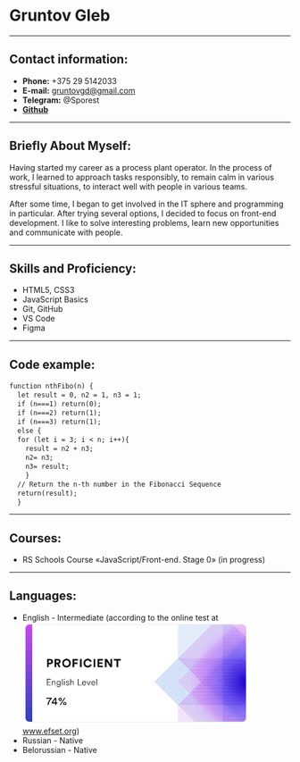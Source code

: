 # Gruntov Gleb

---
## Contact information:
* **Phone:** +375 29 5142033
* **E-mail:** gruntovgd@gmail.com
* **Telegram:** @Sporest
* [**Github**](https://github.com/GruntovGD)

---
## Briefly About Myself:

Having started my career as a process plant operator. In the process of work, I learned to approach tasks responsibly, to remain calm in various stressful situations, to interact well with people in various teams.

After some time, I began to get involved in the IT sphere and programming in particular. After trying several options, I decided to focus on front-end development. I like to solve interesting problems, learn new opportunities and communicate with people.

---
## Skills and Proficiency:
* HTML5, CSS3
* JavaScript Basics
* Git, GitHub
* VS Code
* Figma
---
## Code example:
```
function nthFibo(n) {
  let result = 0, n2 = 1, n3 = 1;
  if (n===1) return(0);
  if (n===2) return(1);
  if (n===3) return(1);
  else {
  for (let i = 3; i < n; i++){
    result = n2 + n3;
    n2= n3;
    n3= result;
    }
  // Return the n-th number in the Fibonacci Sequence
  return(result);
  }
  ```
  ---
  ## Courses:
  
  * RS Schools Course «JavaScript/Front-end. Stage 0» (in progress)
  
  ---
  ## Languages:
  * English - Intermediate (according to the online test at ![EFsetLogo](/Assets/Images/EnglishLevel.PNG) www.efset.org)
  * Russian - Native
  * Belorussian - Native
